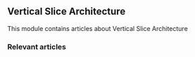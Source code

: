 ## Vertical Slice Architecture

This module contains articles about Vertical Slice Architecture

### Relevant articles

